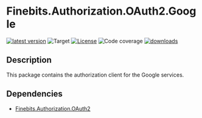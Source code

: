 # Finebits.Authorization.OAuth2.Google

[![latest version](https://img.shields.io/nuget/v/Finebits.Authorization.OAuth2.Google?logo=nuget&label)](https://www.nuget.org/packages/Finebits.Authorization.OAuth2.Google)
![Target](https://img.shields.io/badge/dynamic/xml?label=Target&query=//TargetFramework[1]&url=https://raw.githubusercontent.com/finebits/Authorization.OAuth2/main/source/Authorization.OAuth2.Google/Authorization.OAuth2.Google.csproj)
[![License](https://img.shields.io/github/license/finebits/Authorization.OAuth2.svg)](https://github.com/finebits/Authorization.OAuth2/blob/main/LICENSE)
![Code coverage](https://img.shields.io/endpoint?url=https://gist.githubusercontent.com/finebits-github/74f6d448f4f568a286d4622e92afbc75/raw/Authorization.OAuth2-main-Finebits.Authorization.OAuth2.Google-test-coverage.json&label=coverage)
[![downloads](https://img.shields.io/nuget/dt/Finebits.Authorization.OAuth2.Google)](https://www.nuget.org/packages/Finebits.Authorization.OAuth2.Google)

## Description

This package contains the authorization client for the Google services.

## Dependencies

- [Finebits.Authorization.OAuth2](https://www.nuget.org/packages/Finebits.Authorization.OAuth2)
